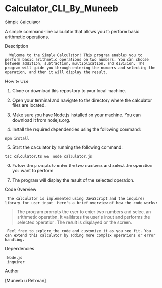 # Calculator_CLI_By_Muneeb
 
Simple Calculator

A simple command-line calculator that allows you to perform basic arithmetic operations.

Description

      Welcome to the Simple Calculator! This program enables you to perform basic arithmetic operations on two numbers. You can choose between addition, subtraction, multiplication, and division. The program will guide you through entering the numbers and selecting the operation, and then it will display the result.

How to Use

  1.  Clone or download this repository to your local machine.

  2.  Open your terminal and navigate to the directory where the calculator files are located.

  3.  Make sure you have Node.js installed on your machine. You can download it from nodejs.org.

  4.  Install the required dependencies using the following command:

    npm install

  5. Start the calculator by running the following command:

    tsc calculator.ts &&  node calculator.js

  6. Follow the prompts to enter the two numbers and select the operation you want to perform.

  7. The program will display the result of the selected operation.

Code Overview

     The calculator is implemented using JavaScript and the inquirer library for user input. Here's a brief overview of how the code works:

  >  The program prompts the user to enter two numbers and select an arithmetic operation.
  >  It validates the user's input and performs the selected operation.
  >  The result is displayed on the screen.

     Feel free to explore the code and customize it as you see fit. You can extend this calculator by adding more complex operations or error handling.

Dependencies

     Node.js
     inquirer

Author

[Muneeb u Rehman]